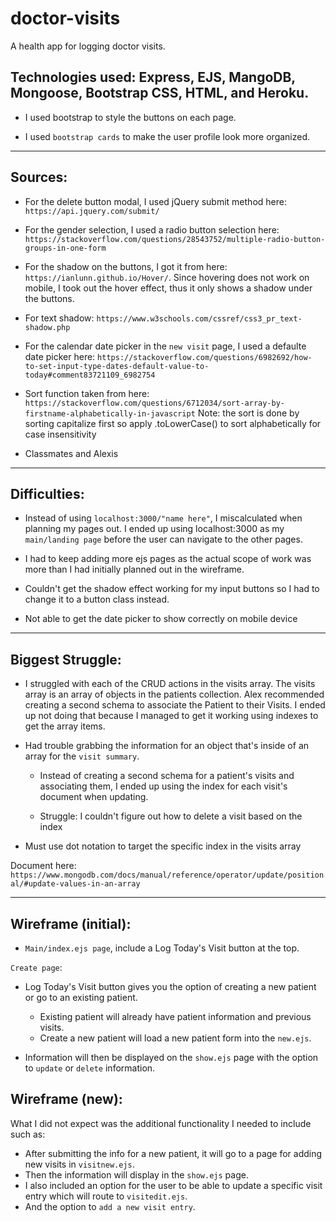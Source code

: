 # doctor-visits
A health app for logging doctor visits.

## Technologies used: Express, EJS, MangoDB, Mongoose, Bootstrap CSS, HTML, and  Heroku.

- I used bootstrap to style the buttons on each page.

- I used `bootstrap cards` to make the user profile look more organized.

----

## Sources:

- For the delete button modal, I used jQuery submit method here: `https://api.jquery.com/submit/`

- For the gender selection, I used a radio button selection here:
 `https://stackoverflow.com/questions/28543752/multiple-radio-button-groups-in-one-form`

 - For the shadow on the buttons, I got it from here: `https://ianlunn.github.io/Hover/`. Since hovering does not work on mobile, I took out the hover effect, thus it only shows a shadow under the buttons.

 - For text shadow: `https://www.w3schools.com/cssref/css3_pr_text-shadow.php`

 - For the calendar date picker in the `new visit` page, I used a defaulte date picker here: `https://stackoverflow.com/questions/6982692/how-to-set-input-type-dates-default-value-to-today#comment83721109_6982754`

- Sort function taken from here: `https://stackoverflow.com/questions/6712034/sort-array-by-firstname-alphabetically-in-javascript`
Note: the sort is done by sorting capitalize first so apply .toLowerCase() to sort alphabetically for case insensitivity

 - Classmates and Alexis

----
## Difficulties:

- Instead of using `localhost:3000/"name here"`, I miscalculated when planning my pages out. I ended up using localhost:3000 as my `main/landing page` before the user can navigate to the other pages.

- I had to keep adding more ejs pages as the actual scope of work was more than I had initially planned out in the wireframe.

- Couldn't get the shadow effect working for my input buttons so I had to change it to a button class instead.

- Not able to get the date picker to show correctly on mobile device

----

## Biggest Struggle:

- I struggled with each of the CRUD actions in the visits array. The visits array is an array of objects in the patients collection. Alex recommended creating a second schema to associate the Patient to their Visits. I ended up not doing that because I managed to get it working using indexes to get the array items.

- Had trouble grabbing the information for an object that's inside of an array for the `visit summary`.

    - Instead of creating a second schema for a patient's visits and associating them, I ended up using the index for each visit's document when updating. 

    - Struggle: I couldn't figure out how to delete a visit based on the index

- Must use dot notation to target the specific index in the visits array

Document here: `https://www.mongodb.com/docs/manual/reference/operator/update/positional/#update-values-in-an-array`

----

## Wireframe (initial): 

- `Main/index.ejs page`, include a Log Today's Visit button at the top.

`Create page`:
- Log Today's Visit button gives you the option of creating a new patient or go to an existing patient.
    - Existing patient will already have patient information and previous visits.
    - Create a new patient will load a new patient form into the `new.ejs`.

- Information will then be displayed on the `show.ejs` page with the option to `update` or `delete` information.

## Wireframe (new):

What I did not expect was the additional functionality I needed to include such as:

 - After submitting the info for a new patient, it will go to a page for adding new visits in `visitnew.ejs`. 
 - Then the information will display in the `show.ejs` page.
 - I also included an option for the user to be able to update a specific visit entry which will route to `visitedit.ejs`.
 - And the option to `add a new visit entry`.
    